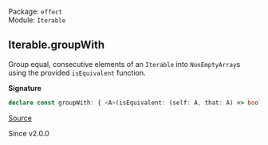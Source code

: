 Package: `effect`<br />
Module: `Iterable`<br />

## Iterable.groupWith

Group equal, consecutive elements of an `Iterable` into `NonEmptyArray`s using the provided `isEquivalent` function.

**Signature**

```ts
declare const groupWith: { <A>(isEquivalent: (self: A, that: A) => boolean): (self: Iterable<A>) => Iterable<NonEmptyArray<A>>; <A>(self: Iterable<A>, isEquivalent: (self: A, that: A) => boolean): Iterable<NonEmptyArray<A>>; }
```

[Source](https://github.com/Effect-TS/effect/tree/main/packages/effect/src/Iterable.ts#L599)

Since v2.0.0